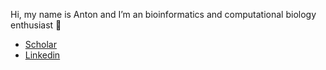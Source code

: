 Hi, my name is Anton and I’m an bioinformatics and computational biology enthusiast 🤷
- [Scholar](https://scholar.google.com/citations?user=f_Cm14sAAAAJ&hl=en&oi=ao)
- [Linkedin](https://www.linkedin.com/in/antoneliseev/)
